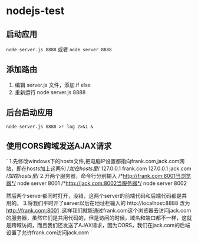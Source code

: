 # nodejs-test


## 启动应用

`node server.js 8888`
或者
`node server 8888`

## 添加路由

1. 编辑 server.js 文件，添加 if else
2. 重新运行 node server.js 8888


## 后台启动应用

`node server.js 8888 >! log 2>&1 &`

## 使用CORS跨域发送AJAX请求
`
1.先修改windows下的hosts文件,把电脑IP设置都指向frank.com,jack.com网站，即在hosts加上这两句
/*加在hosts里*/
127.0.0.1       frank.com
127.0.0.1       jack.com
/*加在hosts里*/
2.开两个服务器，命令行分别输入
/*http://frank.com:8001当浏览器*/
node server 8001
/*http://jack.com:8002当服务器*/
node server 8002 

然后两个server都同时打开，没错，这两个server的前端代码和后端代码都是共用的。
3.将我们平时开了server以后在地址栏输入的 http://localhost:8888 改为 http://frank.com:8001 ,这样我们就能通过frank.com这个浏览器去访问jack.com的服务器，虽然它们是共用代码的，但是访问的时候，域名和端口都不一样，这就是跨域访问，而且我们还发送了AJAX请求，因为CORS，我们在jack.com的后端设置了允许frank.com访问jack.com
`
